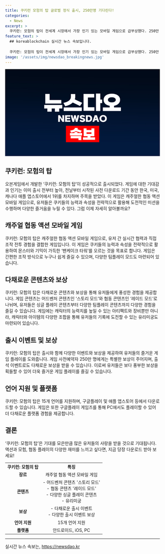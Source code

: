 ```yaml
---
title: 쿠키런 모험의 탑 글로벌 정식 출시, 250만명 기다린다!
categories:
  - News
excerpt: >
  쿠키런: 모험의 탑이 전세계 시장에서 가장 인기 있는 모바일 게임으로 급부상했다. 250만 명의 사전예약자들을 끌어들이며 출시 전날부터 애플 앱스토어에서 1위를 차지했으며, 게임 내 다채로운 콘텐츠와 쿠키 및 아티팩트 다수가 공개됐다. 싱글 플레이 콘텐츠부터 실시간 협력과 보스전까지 다양한 즐길 거리가 마련돼 있으며, 특별 보상과 이벤트로 유저들의 기대를 끌어모으고 있다. 게임은 15개 언어를 지원하며, PC에서도 플레이 가능하다.
feature_text: >
  ## koreablockchain 실시간 뉴스 속보입니다.

  쿠키런: 모험의 탑이 전세계 시장에서 가장 인기 있는 모바일 게임으로 급부상했다. 250만 명의 사전예약자들을 끌어들이며 출시 전날부터 애플 앱스토어에서 1위를 차지했으며, 게임 내 다채로운 콘텐츠와 쿠키 및 아티팩트 다수가 공개됐다. 싱글 플레이 콘텐츠부터 실시간 협력과 보스전까지 다양한 즐길 거리가 마련돼 있으며, 특별 보상과 이벤트로 유저들의 기대를 끌어모으고 있다. 게임은 15개 언어를 지원하며, PC에서도 플레이 가능하다.
image: '/assets/img/newsdao_breakingnews.jpg'
---
```


<p><img src="/assets/img/newsdao_breakingnews.jpg" alt="koreablockchain 속보" /></p>

<h2 data-ke-size="size26">쿠키런: 모험의 탑</h2>

<p data-ke-size="size16">오븐게임에서 개발한 ‘쿠키런: 모험의 탑’이 성공적으로 출시되었다. 게임에 대한 기대감과 인기는 이미 출시 전부터 높아, 전날부터 시작된 사전 다운로드 기간 동안 한국, 미국, 캐나다 애플 앱스토어에서 1위를 차지하며 주목을 받았다. 이 게임은 캐주얼한 협동 액션 모바일 게임으로, 유저들은 쿠키들의 능력과 속성을 전략적으로 활용해 도전적인 미션을 수행하며 다양한 즐거움을 누릴 수 있다. 그럼 이제 자세히 알아볼까요?</p>

<h2 data-ke-size="size26">캐주얼 협동 액션 모바일 게임</h2>

<p data-ke-size="size16">쿠키런: 모험의 탑은 캐주얼한 협동 액션 모바일 게임으로, 유저 간 실시간 협력과 직접 조작 전투 경험을 결합한 게임입니다. 이 게임은 쿠키들의 능력과 속성을 전략적으로 활용하여 몬스터와 기믹이 가득한 ‘팬케이크 타워’를 오르는 것을 목표로 합니다. 게임은 간편한 조작 방식으로 누구나 쉽게 즐길 수 있으며, 다양한 팀플레이 모드도 마련되어 있습니다.</p>

<h2 data-ke-size="size26">다채로운 콘텐츠와 보상</h2>

<p data-ke-size="size16">쿠키런: 모험의 탑은 다채로운 콘텐츠와 보상을 통해 유저들에게 풍성한 경험을 제공합니다. 게임 콘텐츠는 어드벤처 콘텐츠인 ‘스토리 모드’와 협동 콘텐츠인 ‘레이드 모드’로 나뉘며, 유저들은 싱글 플레이 콘텐츠부터 다양한 팀플레이 콘텐츠까지 다양한 경험을 즐길 수 있습니다. 게임에는 캐릭터의 능력치를 높일 수 있는 아티팩트와 장비뿐만 아니라, 캐릭터와 아이템의 다양한 조합을 통해 유저들의 기록에 도전할 수 있는 유리미궁도 마련되어 있습니다.</p>

<h2 data-ke-size="size26">출시 이벤트 및 보상</h2>

<p data-ke-size="size16">쿠키런: 모험의 탑은 출시와 함께 다양한 이벤트와 보상을 제공하여 유저들의 즐거운 게임 플레이를 도와줍니다. 게임 사전예약자 250만 명에게는 특별한 보상이 주어지며, 출석 이벤트로도 다채로운 보상을 받을 수 있습니다. 이로써 유저들은 보다 풍부한 보상을 획들할 수 있어 더욱 즐거운 게임 플레이를 즐길 수 있습니다.</p>

<h2 data-ke-size="size26">언어 지원 및 플랫폼</h2>

<p data-ke-size="size16">쿠키런: 모험의 탑은 15개 언어를 지원하며, 구글플레이 및 애플 앱스토어 등에서 다운로드할 수 있습니다. 게임은 또한 구글플레이 게임즈를 통해 PC에서도 플레이할 수 있어 더 다채로운 플랫폼 경험을 제공합니다.</p>

<h2 data-ke-size="size26">결론</h2>

<p data-ke-size="size16">‘쿠키런: 모험의 탑’은 기대를 모은만큼 많은 유저들의 사랑을 받을 것으로 기대됩니다. 액션과 모험, 협동 플레이의 다양한 재미를 느끼고 싶다면, 지금 당장 다운로드 받아 보세요!</p>

<table>
    <tbody>
        <tr>
            <td style="text-align: center; height: 17px;"><b>쿠키런: 모험의 탑</b></td>
            <td style="text-align: center; height: 17px;"><b>특징</b></td>
        </tr>
        <tr>
            <td style="text-align: center; height: 17px;"><b>장르</b></td>
            <td style="text-align: center; height: 17px;">캐주얼 협동 액션 모바일 게임</td>
        </tr>
        <tr>
            <td style="text-align: center; height: 17px;"><b>콘텐츠</b></td>
            <td style="text-align: center; height: 17px;">- 어드벤처 콘텐츠 '스토리 모드'<br>- 협동 콘텐츠 '레이드 모드'<br>- 다양한 싱글 플레이 콘텐츠<br>- 유리미궁</td>
        </tr>
        <tr>
            <td style="text-align: center; height: 17px;"><b>보상</b></td>
            <td style="text-align: center; height: 17px;">- 다채로운 출시 이벤트<br>- 다양한 출시 이벤트 보상</td>
        </tr>
        <tr>
            <td style="text-align: center; height: 17px;"><b>언어 지원</b></td>
            <td style="text-align: center; height: 17px;">15개 언어 지원</td>
        </tr>
        <tr>
            <td style="text-align: center; height: 17px;"><b>플랫폼</b></td>
            <td style="text-align: center; height: 17px;">안드로이드, iOS, PC</td>
        </tr>
    </tbody>
</table>

<p><hr></p>
실시간 뉴스 속보는, <a href="https://newsdao.kr" rel="dofollow">https://newsdao.kr</a>


